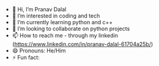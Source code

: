 - 👋 Hi, I’m Pranav Dalal
- 👀 I’m interested in coding and tech
- 🌱 I’m currently learning  python and c++
- 💞️ I’m looking to collaborate on python projects
- 📫 How to reach me - through my linkedin  (https://www.linkedin.com/in/pranav-dalal-61704a25b/)
- 😄 Pronouns: He/Him
- ⚡ Fun fact: 

<!---
Pranavd2204/Pranavd2204 is a ✨ special ✨ repository because its `README.md` (this file) appears on your GitHub profile.
You can click the Preview link to take a look at your changes.
--->

